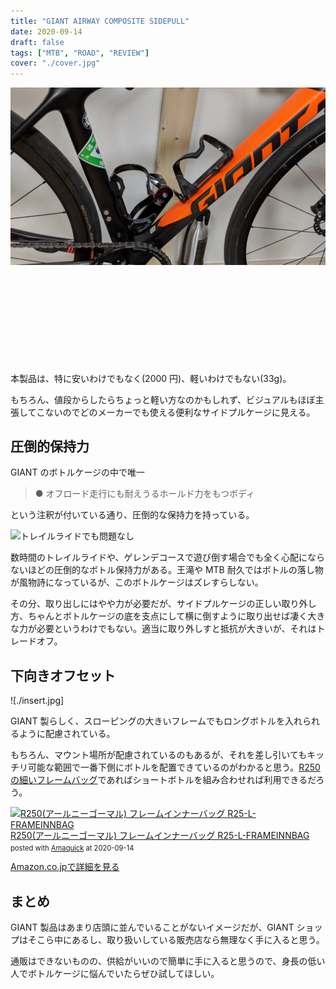 ```yaml
---
title: "GIANT AIRWAY COMPOSITE SIDEPULL"
date: 2020-09-14
draft: false
tags: ["MTB", "ROAD", "REVIEW"]
cover: "./cover.jpg"
---
```


![overview](./top.jpg)

<div class="iframely-embed"><div class="iframely-responsive" style="height: 140px; padding-bottom: 0;"><a href="https://www.giant.co.jp/giant21/acc_datail.php?p_id=A0002134" data-iframely-url="//cdn.iframe.ly/d1gUALp"></a></div></div>

本製品は、特に安いわけでもなく(2000 円)、軽いわけでもない(33g)。

もちろん、値段からしたらちょっと軽い方なのかもしれず、ビジュアルもほぼ主張してこないのでどのメーカーでも使える便利なサイドプルケージに見える。

## 圧倒的保持力

GIANT のボトルケージの中で唯一

> ● オフロード走行にも耐えうるホールド力をもつボディ

という注釈が付いている通り、圧倒的な保持力を持っている。

![トレイルライドでも問題なし](./mtb.jpg)

数時間のトレイルライドや、ゲレンデコースで遊び倒す場合でも全く心配にならないほどの圧倒的なボトル保持力がある。王滝や MTB 耐久ではボトルの落し物が風物詩になっているが、このボトルケージはズレすらしない。

その分、取り出しにはやや力が必要だが、サイドプルケージの正しい取り外し方、ちゃんとボトルケージの底を支点にして横に倒すように取り出せば凄く大きな力が必要というわけでもない。適当に取り外しすと抵抗が大きいが、それはトレードオフ。

## 下向きオフセット

![./insert.jpg]

GIANT 製らしく、スローピングの大きいフレームでもロングボトルを入れられるように配慮されている。

もちろん、マウント場所が配慮されているのもあるが、それを差し引いてもキッチリ可能な範囲で一番下側にボトルを配置できているのがわかると思う。[R250 の細いフレームバッグ](https://amzn.to/32tKWlI)であればショートボトルを組み合わせれば利用できるだろう。

<div class="amachazl-box" style="margin-bottom:0px;"><div class="amachazl-image" style="float:left;margin:0px 12px 1px 0px;"><a href="https://www.amazon.co.jp/dp/B072Q5DXGW/?tag=gensobunya-22" name="amazonlink" rel="nofollow" target="_blank"><img src="https://m.media-amazon.com/images/I/31NOX3-0ZzL._SL200_.jpg" alt="R250(アールニーゴーマル) フレームインナーバッグ R25-L-FRAMEINNBAG" style="border: none;" /></a></div><div class="amachazl-info" style="line-height:120%; margin-bottom: 10px"><div class="amachazl-name" style="margin-bottom:10px;line-height:120%"><a href="https://www.amazon.co.jp/dp/B072Q5DXGW/?tag=gensobunya-22" name="amachazllink" rel="nofollow" target="_blank">R250(アールニーゴーマル) フレームインナーバッグ R25-L-FRAMEINNBAG</a><div class="amachazl-powered-date" style="font-size:80%;margin-top:5px;line-height:120%">posted with <a href="https://creazy.net/amazon_quick_affiliate/" title="R250(アールニーゴーマル) フレームインナーバッグ R25-L-FRAMEINNBAG" rel="nofollow" target="_blank">Amaquick</a> at 2020-09-14</div></div><div class="amachazl-sub-info" style="float: left;"><div class="amachazl-link" style="margin-top: 5px"><a href="https://www.amazon.co.jp/dp/B072Q5DXGW/?tag=gensobunya-22" name="amachazllink" rel="nofollow" target="_blank">Amazon.co.jpで詳細を見る</a></div></div></div><div class="amachazl-footer" style="clear: left"></div></div>

## まとめ

GIANT 製品はあまり店頭に並んでいることがないイメージだが、GIANT ショップはそこら中にあるし、取り扱いしている販売店なら無理なく手に入ると思う。

通販はできないものの、供給がいいので簡単に手に入ると思うので、身長の低い人でボトルケージに悩んでいたらぜひ試してほしい。
